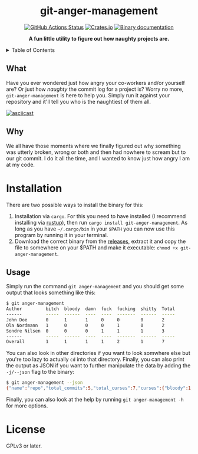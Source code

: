 <h1 align="center">git-anger-management</h1>
<p align="center">
   <a href="https://github.com/sondr3/git-anger-management/actions"><img alt="GitHub Actions Status" src="https://github.com/sondr3/git-anger-management/workflows/pipeline/badge.svg" /></a>
   <a href="https://crates.io/crates/git-anger-management"><img alt="Crates.io" src="https://img.shields.io/crates/v/git-anger-management"></a>
   <a href="https://docs.rs/crate/git-anger-management/"><img alt="Binary documentation" src="https://docs.rs/git-anger-management/badge.svg"></a>
</p>

<p align="center">
   <strong>A fun little utility to figure out how naughty projects are.</strong>
</p>

<details>
<summary>Table of Contents</summary>
<br />

## Table of Contents

- [What](#what)
- [Why](#why)
- [Installation](#installation)
  - [Usage](#usage)
- [License](#license)
</details>

## What

Have you ever wondered just how angry your co-workers and/or yourself are? Or
just how _naughty_ the commit log for a project is? Worry no more,
`git-anger-management` is here to help you. Simply run it against your
repository and it'll tell you who is the naughtiest of them all.

[![asciicast](https://asciinema.org/a/329563.svg)](https://asciinema.org/a/329563)

## Why

We all have those moments where we finally figured out why something was utterly
broken, wrong or both and then had nowhere to scream but to our git commit. I do
it all the time, and I wanted to know just how angry I am at my code.

# Installation

There are two possible ways to install the binary for this:

1. Installation via `cargo`. For this you need to have installed (I recommend
   installing via [rustup](https://rustup.rs/)), then run `cargo install
   git-anger-management`. As long as you have `~/.cargo/bin` in your `$PATH` you
   can now use this program by running it in your terminal.
2. Download the correct binary from the
   [releases](https://github.com/sondr3/git-anger-management/releases), extract
   it and copy the file to somewhere on your \$PATH and make it executable:
   `chmod +x git-anger-management`.

## Usage

Simply run the command `git anger-management` and you should get some output
that looks something like this:

```sh
$ git anger-management
Author         bitch  bloody  damn  fuck  fucking  shitty  Total
------         -----  ------  ----  ----  -------  ------  -----
John Doe       0      1       1     0     0        0       2
Ola Nordmann   1      0       0     0     1        0       2
Sondre Nilsen  0      0       0     1     1        1       3
------         -----  ------  ----  ----  -------  ------  -----
Overall        1      1       1     1     2        1       7
```

You can also look in other directories if you want to look somwhere else but
you're too lazy to actually `cd` into that directory. Finally, you can also
print the output as JSON if you want to further manipulate the data by adding
the `-j/--json` flag to the binary:

```sh
$ git anger-management --json
{"name":"repo","total_commits":5,"total_curses":7,"curses":{"bloody":1,"shitty":1,"fuck":1,"bitch":1,"damn":1,"fucking":2},"authors":{"Sondre Nilsen":{"name":"Sondre Nilsen","total_commits":3,"total_curses":3,"curses":{"shitty":1,"fucking":1,"fuck":1}},"Ola Nordmann":{"name":"Ola Nordmann","total_commits":1,"total_curses":2,"curses":{"bitch":1,"fucking":1}},"John Doe":{"name":"John Doe","total_commits":1,"total_curses":2,"curses":{"damn":1,"bloody":1}}}}⏎
```

Finally, you can also look at the help by running `git anger-management -h` for more options.

# License

GPLv3 or later.
